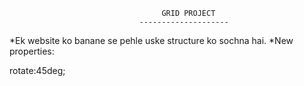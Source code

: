                                       GRID PROJECT
                                 --------------------
*Ek website ko banane se pehle uske structure ko sochna hai.
*New properties: 

rotate:45deg;


                                 